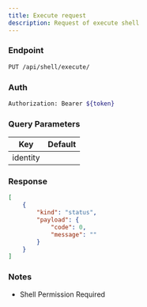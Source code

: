 ```yaml
---
title: Execute request
description: Request of execute shell
---
```


### Endpoint

```bash
PUT /api/shell/execute/
```

### Auth

```bash
Authorization: Bearer ${token}
```

### Query Parameters

| Key | Default |
|-----|---------|
| identity |  |

### Response

```json [Json]
[
    {
        "kind": "status",
        "payload": {
            "code": 0,
            "message": ""
        }
    }
]
```

### Notes

- Shell Permission Required
